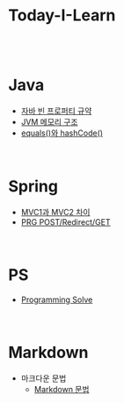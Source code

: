 # Today-I-Learn
<br><br>

# Java
* [자바 빈 프로퍼티 규약](Java/JavaBean.md)
* [JVM 메모리 구조](Java/JVM메모리구조.md)
* [equals()와 hashCode()](Java/equals()메서드.md)
  
<br>

# Spring
* [MVC1과 MVC2 차이](Spring/mvc1,2패턴.md)
* [PRG POST/Redirect/GET](Spring/PRGpattern.md)

<br>

# PS
* [Programming Solve](PS/문제리스트.md)

<br>

# Markdown
* 마크다운 문법  
  - [Markdown 문법](/Markdown/Markdown_문법.md)

<br>